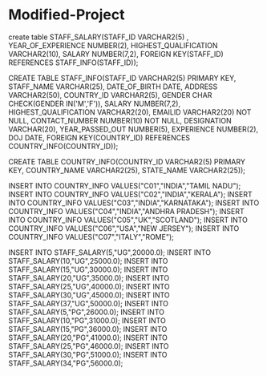 # Modified-Project
create table STAFF_SALARY(STAFF_ID VARCHAR2(5) ,
YEAR_OF_EXPERIENCE NUMBER(2),
HIGHEST_QUALIFICATION VARCHAR2(10),
SALARY NUMBER(7,2),
FOREIGN KEY(STAFF_ID) REFERENCES STAFF_INFO(STAFF_ID));



CREATE TABLE STAFF_INFO(STAFF_ID VARCHAR2(5) PRIMARY KEY,
STAFF_NAME VARCHAR(25),
DATE_OF_BIRTH DATE,
ADDRESS VARCHAR2(50),
COUNTRY_ID VARCHAR2(5),
GENDER CHAR CHECK(GENDER IN('M','F')),
SALARY NUMBER(7,2),
HIGHEST_QUALIFICATION VARCHAR2(20),
EMAILID VARCHAR2(20) NOT NULL,
CONTACT_NUMBER NUMBER(10) NOT NULL,
DESIGNATION VARCHAR(20),
YEAR_PASSED_OUT NUMBER(5),
EXPERIENCE NUMBER(2),
DOJ DATE,
FOREIGN KEY(COUNTRY_ID) REFERENCES COUNTRY_INFO(COUNTRY_ID));

CREATE TABLE COUNTRY_INFO(COUNTRY_ID VARCHAR2(5) PRIMARY KEY,
COUNTRY_NAME VARCHAR2(25),
STATE_NAME VARCHAR2(25));
 
INSERT INTO COUNTRY_INFO VALUES("C01","INDIA","TAMIL NADU");
INSERT INTO COUNTRY_INFO VALUES("C02","INDIA","KERALA");
INSERT INTO COUNTRY_INFO VALUES("C03","INDIA","KARNATAKA");
INSERT INTO COUNTRY_INFO VALUES("C04","INDIA","ANDHRA PRADESH");
INSERT INTO COUNTRY_INFO VALUES("C05","UK","SCOTLAND");
INSERT INTO COUNTRY_INFO VALUES("C06","USA","NEW JERSEY");
INSERT INTO COUNTRY_INFO VALUES("C07","ITALY","ROME");

INSERT INTO STAFF_SALARY(5,"UG",20000.0);
INSERT INTO STAFF_SALARY(10,"UG",25000.0);
INSERT INTO STAFF_SALARY(15,"UG",30000.0);
INSERT INTO STAFF_SALARY(20,"UG",35000.0);
INSERT INTO STAFF_SALARY(25,"UG",40000.0);
INSERT INTO STAFF_SALARY(30,"UG",45000.0);
INSERT INTO STAFF_SALARY(37,"UG",50000.0);
INSERT INTO STAFF_SALARY(5,"PG",26000.0);
INSERT INTO STAFF_SALARY(10,"PG",31000.0);
INSERT INTO STAFF_SALARY(15,"PG",36000.0);
INSERT INTO STAFF_SALARY(20,"PG",41000.0);
INSERT INTO STAFF_SALARY(25,"PG",46000.0);
INSERT INTO STAFF_SALARY(30,"PG",51000.0);
INSERT INTO STAFF_SALARY(34,"PG",56000.0);

